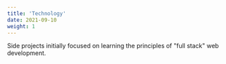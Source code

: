 ```yaml
---
title: 'Technology'
date: 2021-09-10
weight: 1
---
```


Side projects initially focused on learning the principles of "full stack" web development.
